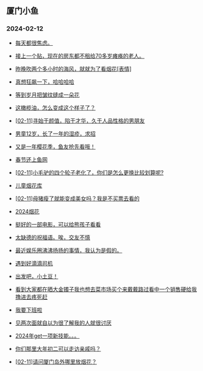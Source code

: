 ## 厦门小鱼 
### 2024-02-12

+ [每天都很焦虑。](http://bbs.xmfish.com/read-htm-tid-18145453.html)

+ [接上一个贴，现在的房东都不租给70多岁瘫痪的老人。](http://bbs.xmfish.com/read-htm-tid-18145477.html)

+ [昨晚吹两个多小时的海风，就就为了看烟花[表情]](http://bbs.xmfish.com/read-htm-tid-18145454.html)

+ [真想狂飙一下，哈哈哈哈](http://bbs.xmfish.com/read-htm-tid-18145456.html)

+ [等到岁月把皱纹缝成一朵花](http://bbs.xmfish.com/read-htm-tid-18145458.html)

+ [这橄榄油，怎么变成这个样子了？](http://bbs.xmfish.com/read-htm-tid-18145455.html)

+ [[02-11]寻始于颜值，陷于才华，久于人品性格的男朋友](http://bbs.xmfish.com/read-htm-tid-18145484.html)

+ [男童12岁，长了一年的湿疹，求招](http://bbs.xmfish.com/read-htm-tid-18145447.html)

+ [又是一年樱花季，鱼友抢先看哦！](http://bbs.xmfish.com/read-htm-tid-18145479.html)

+ [春节还上鱼网](http://bbs.xmfish.com/read-htm-tid-18145491.html)

+ [[02-11]小毛驴的四个轮子老化了，你们是怎么更换比较划算呢?](http://bbs.xmfish.com/read-htm-tid-18145478.html)

+ [儿童烟花库](http://bbs.xmfish.com/read-htm-tid-18145526.html)

+ [[02-11]母猪瘦了就能变成美女吗？我是不买票去看的](http://bbs.xmfish.com/read-htm-tid-18145462.html)

+ [2024烟花](http://bbs.xmfish.com/read-htm-tid-18145480.html)

+ [挺好的一部电影，可以给熊孩子看看](http://bbs.xmfish.com/read-htm-tid-18145528.html)

+ [太缺德的祝福语。唉，交友不慎](http://bbs.xmfish.com/read-htm-tid-18145551.html)

+ [最近娱乐圈沸沸扬扬的事情，我认为是假的。](http://bbs.xmfish.com/read-htm-tid-18145546.html)

+ [遇到好滴滴司机](http://bbs.xmfish.com/read-htm-tid-18145488.html)

+ [出发吧，小土豆！](http://bbs.xmfish.com/read-htm-tid-18145538.html)

+ [看到大家都在晒大金镯子我也想去菜市场买个来戴戴路过看中一个销售硬给我撸进去疼死赶](http://bbs.xmfish.com/read-htm-tid-18145552.html)

+ [我要下班啦](http://bbs.xmfish.com/read-htm-tid-18145539.html)

+ [见两次面就自以为很了解我的人就很讨厌](http://bbs.xmfish.com/read-htm-tid-18145561.html)

+ [2024年get一项新技能。。。](http://bbs.xmfish.com/read-htm-tid-18145564.html)

+ [你们那里大年初二可以走访亲戚吗？](http://bbs.xmfish.com/read-htm-tid-18145558.html)

+ [[02-11]请问厦门岛外哪里放烟花？](http://bbs.xmfish.com/read-htm-tid-18145557.html)

